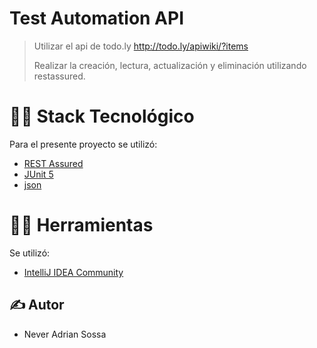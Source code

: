 # Test Automation API
>  Utilizar el api de todo.ly http://todo.ly/apiwiki/?items
>
> Realizar la creación, lectura, actualización y eliminación utilizando restassured.

# 👨‍💻 Stack Tecnológico

Para el presente proyecto se utilizó:

* [REST Assured](https://rest-assured.io/)
* [JUnit 5](https://junit.org/junit5/)
* [json](https://mvnrepository.com/artifact/org.json/json)

# 👨‍💻 Herramientas

Se utilizó:

* [IntelliJ IDEA Community](https://www.jetbrains.com/)

## ✍ Autor

* Never Adrian Sossa

<br/>